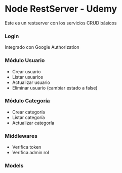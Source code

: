 # Node RestServer - Udemy

Este es un restserver con los servicios CRUD básicos

### Login

Integrado con Google Authorization

### Módulo Usuario

- Crear usuario
- Listar usuarios
- Actualizar usuario
- Eliminar usuario (cambiar estado a false)

### Módulo Categoría

- Crear categoría
- Listar categoría
- Actualizar categoría

### Middlewares

- Verifica token
- Verifica admin rol

### Models
